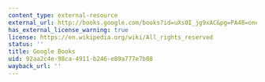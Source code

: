 ```yaml
---
content_type: external-resource
external_url: http://books.google.com/books?id=uXs0I_jg9xAC&pg=PA48=onepage
has_external_license_warning: true
license: https://en.wikipedia.org/wiki/All_rights_reserved
status: ''
title: Google Books
uid: 92aa2c4e-98ca-4911-b246-e89a777e7b08
wayback_url: ''
---
```

